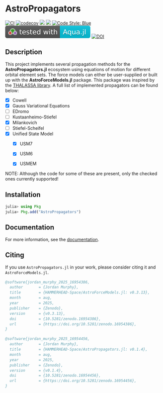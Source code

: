 # AstroPropagators

[![CI](https://github.com/jmurphy6895/AstroPropagators.jl/actions/workflows/CI.yml/badge.svg?branch=master)](https://github.com/jmurphy6895/AstroPropagators.jl/actions/workflows/CI.yml?query=branch%3Amaster)
[![codecov](https://codecov.io/gh/jmurphy6895/AstroPropagators.jl/branch/main/graph/badge.svg?token=47G4OLV6PD)](https://codecov.io/gh/jmurphy6895/AstroPropagators.jl)
[![](https://img.shields.io/badge/docs-stable-blue.svg)][docs-stable-url]
[![](https://img.shields.io/badge/docs-dev-blue.svg)][docs-dev-url]
[![Code Style: Blue](https://img.shields.io/badge/code%20style-blue-4495d1.svg)](https://github.com/invenia/BlueStyle)
[![Aqua QA](https://raw.githubusercontent.com/JuliaTesting/Aqua.jl/master/badge.svg)](https://github.com/JuliaTesting/Aqua.jl)
[![DOI](https://zenodo.org/badge/672594990.svg)](https://doi.org/10.5281/zenodo.16954455)

## Description

This project implements several propagation methods for the **AstroPropagators.jl** ecosystem using equations of motion for different orbital element sets. The force models can either be user-supplied or built up with the **AstroForceModels.jl** package. This package was inspired by the [THALASSA library](https://github.com/woodywu-arizona/thalassa). A full list of implemented propagators can be found below:

- [x] Cowell
- [x] Gauss Variational Equations
- [ ] EDromo
- [ ] Kustaanheimo-Stiefel
- [x] Milankovich
- [ ] Stiefel-Scheifel
- [X] Unified State Model
    - [x] USM7
    - [x] USM6
    - [x] USMEM


NOTE: Although the code for some of these are present, only the checked ones currently supported!

## Installation

```julia
julia> using Pkg
julia> Pkg.add("AstroPropagators")
```

## Documentation

For more information, see the [documentation][docs-stable-url].

## Citing

If you use `AstroPropagators.jl` in your work, please consider citing it and `AstroForceModels.jl`.

```bibtex
@software{jordan_murphy_2025_16954386,
  author       = {Jordan Murphy},
  title        = {HAMMERHEAD-Space/AstroForceModels.jl: v0.3.13},
  month        = aug,
  year         = 2025,
  publisher    = {Zenodo},
  version      = {v0.3.13},
  doi          = {10.5281/zenodo.16954386},
  url          = {https://doi.org/10.5281/zenodo.16954386},
}
```

```bibtex
@software{jordan_murphy_2025_16954456,
  author       = {Jordan Murphy},
  title        = {HAMMERHEAD-Space/AstroPropagators.jl: v0.1.4},
  month        = aug,
  year         = 2025,
  publisher    = {Zenodo},
  version      = {v0.1.4},
  doi          = {10.5281/zenodo.16954456},
  url          = {https://doi.org/10.5281/zenodo.16954456},
}
```

[docs-dev-url]: https://HAMMERHEAD-Space.github.io/AstroPropagators.jl/dev/
[docs-stable-url]: https://HAMMERHEAD-Space.github.io/AstroPropagators.jl/dev/
